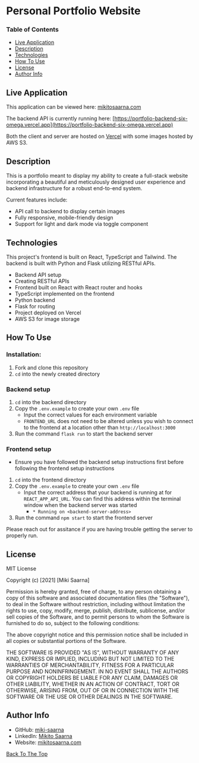 # Personal Portfolio Website

### Table of Contents

- [Live Application](#live-application)
- [Description](#description)
- [Technologies](#technologies)
- [How To Use](#how-to-use)
- [License](#license)
- [Author Info](#author-info)

## Live Application

This application can be viewed here: [mikitosaarna.com](http://mikitosaarna.com)

The backend API is currently running here: [https://portfolio-backend-six-omega.vercel.app](https://portfolio-backend-six-omega.vercel.app)

Both the client and server are hosted on [Vercel](https://vercel.com/) with some images hosted by AWS S3.

## Description

This is a portfolio meant to display my ability to create a full-stack website incorporating a beautiful and meticulously designed user experience and backend infrastructure for a robust end-to-end system.

Current features include:

- API call to backend to display certain images
- Fully responsive, mobile-friendly design
- Support for light and dark mode via toggle component

## Technologies

This project's frontend is built on React, TypeScript and Tailwind. The backend is built with Python and Flask utilizing RESTful APIs.

- Backend API setup
- Creating RESTful APIs
- Frontend built on React with React router and hooks
- TypeScript implemented on the frontend
- Python backend
- Flask for routing
- Project deployed on Vercel
- AWS S3 for image storage

## How To Use

### Installation:

1. Fork and clone this repository
2. `cd` into the newly created directory

### Backend setup
1. `cd` into the backend directory
2. Copy the `.env.example` to create your own `.env` file
    - Input the correct values for each environment variable
    - `FRONTEND_URL` does not need to be altered unless you wish to connect to the frontend at a location other than `http://localhost:3000`
3. Run the command `flask run` to start the backend server

### Frontend setup
- Ensure you have followed the backend setup instructions first before following the frontend setup instructions
1. `cd` into the frontend directory
2. Copy the `.env.example` to create your own `.env` file
    - Input the correct address that your backend is running at for `REACT_APP_API_URL`. You can find this address within the terminal window when the backend server was started
        - `* Running on <backend-server-address>`
3. Run the command `npm start` to start the frontend server

Please reach out for assitance if you are having trouble getting the server to properly run.

## License

MIT License

Copyright (c) [2021] [Miki Saarna]

Permission is hereby granted, free of charge, to any person obtaining a copy
of this software and associated documentation files (the "Software"), to deal
in the Software without restriction, including without limitation the rights
to use, copy, modify, merge, publish, distribute, sublicense, and/or sell
copies of the Software, and to permit persons to whom the Software is
furnished to do so, subject to the following conditions:

The above copyright notice and this permission notice shall be included in all
copies or substantial portions of the Software.

THE SOFTWARE IS PROVIDED "AS IS", WITHOUT WARRANTY OF ANY KIND, EXPRESS OR
IMPLIED, INCLUDING BUT NOT LIMITED TO THE WARRANTIES OF MERCHANTABILITY,
FITNESS FOR A PARTICULAR PURPOSE AND NONINFRINGEMENT. IN NO EVENT SHALL THE
AUTHORS OR COPYRIGHT HOLDERS BE LIABLE FOR ANY CLAIM, DAMAGES OR OTHER
LIABILITY, WHETHER IN AN ACTION OF CONTRACT, TORT OR OTHERWISE, ARISING FROM,
OUT OF OR IN CONNECTION WITH THE SOFTWARE OR THE USE OR OTHER DEALINGS IN THE
SOFTWARE.

## Author Info

- GitHub: [miki-saarna](https://github.com/miki-saarna)
- LinkedIn: [Mikito Saarna](https://www.linkedin.com/in/mikito-saarna/)
- Website: [mikitosaarna.com](https://mikitosaarna.com)

[Back To The Top](#personal-portfolio-website)
